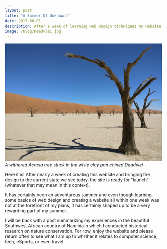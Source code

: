 ```yaml
---
layout: post
title: "A Summer Of Unknowns"
date: 2017-08-01
description: After a week of learning web design techniques my website is finally complete!
image: /blog/Deadvlei.jpg
---
```

![]( /blog/Deadvlei.jpg )*A withered Acacia tree stuck in the white clay pan coined Deadvlei*

Here it is! After nearly a week of creating this website and bringing the design to the current state we see today, the site is ready for "launch" (whatever that may mean in this context).

It has certainly been an adventurous summer and even though learning some basics of web design and creating a website all within one week was not at the forefront of my plans, it has certainly shaped up to be a very rewarding part of my summer.

I will be back with a post summarizing my experiences in the beautiful Southwest African country of Namibia in which I conducted historical research on nature conservation. For now, enjoy the website and please return often to see what I am up to whether it relates to computer science, tech, eSports, or even travel.
